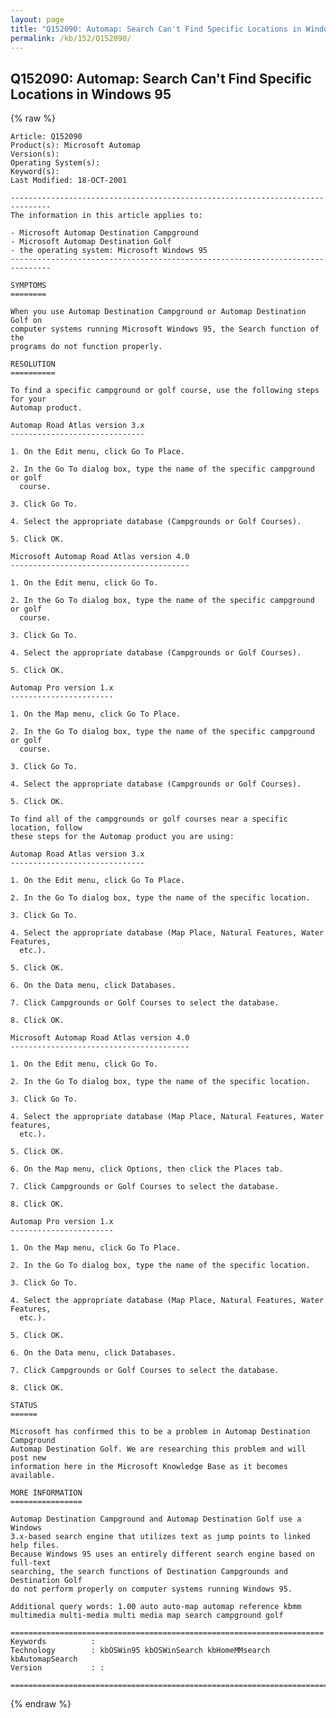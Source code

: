 ```yaml
---
layout: page
title: "Q152090: Automap: Search Can't Find Specific Locations in Windows 95"
permalink: /kb/152/Q152090/
---
```


## Q152090: Automap: Search Can't Find Specific Locations in Windows 95

{% raw %}

	Article: Q152090
	Product(s): Microsoft Automap
	Version(s): 
	Operating System(s): 
	Keyword(s): 
	Last Modified: 18-OCT-2001
	
	-------------------------------------------------------------------------------
	The information in this article applies to:
	
	- Microsoft Automap Destination Campground 
	- Microsoft Automap Destination Golf 
	- the operating system: Microsoft Windows 95 
	-------------------------------------------------------------------------------
	
	SYMPTOMS
	========
	
	When you use Automap Destination Campground or Automap Destination Golf on
	computer systems running Microsoft Windows 95, the Search function of the
	programs do not function properly.
	
	RESOLUTION
	==========
	
	To find a specific campground or golf course, use the following steps for your
	Automap product.
	
	Automap Road Atlas version 3.x
	------------------------------
	
	1. On the Edit menu, click Go To Place.
	
	2. In the Go To dialog box, type the name of the specific campground or golf
	  course.
	
	3. Click Go To.
	
	4. Select the appropriate database (Campgrounds or Golf Courses).
	
	5. Click OK.
	
	Microsoft Automap Road Atlas version 4.0
	----------------------------------------
	
	1. On the Edit menu, click Go To.
	
	2. In the Go To dialog box, type the name of the specific campground or golf
	  course.
	
	3. Click Go To.
	
	4. Select the appropriate database (Campgrounds or Golf Courses).
	
	5. Click OK.
	
	Automap Pro version 1.x
	-----------------------
	
	1. On the Map menu, click Go To Place.
	
	2. In the Go To dialog box, type the name of the specific campground or golf
	  course.
	
	3. Click Go To.
	
	4. Select the appropriate database (Campgrounds or Golf Courses).
	
	5. Click OK.
	
	To find all of the campgrounds or golf courses near a specific location, follow
	these steps for the Automap product you are using:
	
	Automap Road Atlas version 3.x
	------------------------------
	
	1. On the Edit menu, click Go To Place.
	
	2. In the Go To dialog box, type the name of the specific location.
	
	3. Click Go To.
	
	4. Select the appropriate database (Map Place, Natural Features, Water Features,
	  etc.).
	
	5. Click OK.
	
	6. On the Data menu, click Databases.
	
	7. Click Campgrounds or Golf Courses to select the database.
	
	8. Click OK.
	
	Microsoft Automap Road Atlas version 4.0
	----------------------------------------
	
	1. On the Edit menu, click Go To.
	
	2. In the Go To dialog box, type the name of the specific location.
	
	3. Click Go To.
	
	4. Select the appropriate database (Map Place, Natural Features, Water features,
	  etc.).
	
	5. Click OK.
	
	6. On the Map menu, click Options, then click the Places tab.
	
	7. Click Campgrounds or Golf Courses to select the database.
	
	8. Click OK.
	
	Automap Pro version 1.x
	-----------------------
	
	1. On the Map menu, click Go To Place.
	
	2. In the Go To dialog box, type the name of the specific location.
	
	3. Click Go To.
	
	4. Select the appropriate database (Map Place, Natural Features, Water Features,
	  etc.).
	
	5. Click OK.
	
	6. On the Data menu, click Databases.
	
	7. Click Campgrounds or Golf Courses to select the database.
	
	8. Click OK.
	
	STATUS
	======
	
	Microsoft has confirmed this to be a problem in Automap Destination Campground
	Automap Destination Golf. We are researching this problem and will post new
	information here in the Microsoft Knowledge Base as it becomes available.
	
	MORE INFORMATION
	================
	
	Automap Destination Campground and Automap Destination Golf use a Windows
	3.x-based search engine that utilizes text as jump points to linked help files.
	Because Windows 95 uses an entirely different search engine based on full-text
	searching, the search functions of Destination Campgrounds and Destination Golf
	do not perform properly on computer systems running Windows 95.
	
	Additional query words: 1.00 auto auto-map automap reference kbmm multimedia multi-media multi media map search campground golf
	
	======================================================================
	Keywords          :  
	Technology        : kbOSWin95 kbOSWinSearch kbHomeMMsearch kbAutomapSearch
	Version           : :
	
	=============================================================================
	

{% endraw %}
